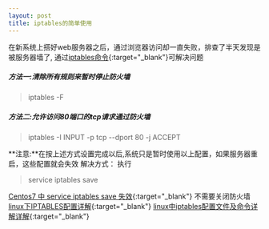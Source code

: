 ```yaml
---
layout: post
title: iptables的简单使用
---
```


在新系统上搭好web服务器之后，通过浏览器访问却一直失败，排查了半天发现是被服务器墙了,
通过[iptables命令](http://man.linuxde.net/iptables){:target="_blank"}可解决问题
##### 方法一:清除所有规则来暂时停止防火墙
> iptables -F

##### 方法二:允许访问80端口的tcp请求通过防火墙
> iptables -I INPUT -p tcp --dport 80 -j ACCEPT

**注意:**在按上述方式设置完成以后,系统只是暂时使用以上配置，如果服务器重启，这些配置就会失效
解决方式：
执行
>service iptables save

[Centos7 中 service iptables save 失效](https://www.cnblogs.com/fudou/p/8227766.html){:target="_blank"} 不需要关闭防火墙
[linux下IPTABLES配置详解](https://www.cnblogs.com/alimac/p/5848372.html){:target="_blank"}
[linux中iptables配置文件及命令详解详解](https://www.cnblogs.com/itxiongwei/p/5871075.html){:target="_blank"}